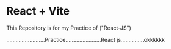 # React + Vite

This Repository is for my Practice of ("React-JS")

.........................Practice.......................React js...............okkkkkk
